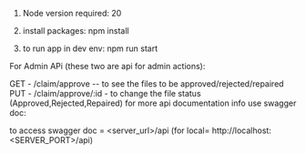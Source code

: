 1. Node version required:
20

1. install packages:
npm install

2. to run app in dev env:
npm run start



For Admin APi (these two are api for admin actions):  

GET - /claim/approve -- to see the files to be approved/rejected/repaired
PUT - /claim/approve/:id - to change the file status (Approved,Rejected,Repaired)
for more api documentation info use swagger doc:

to access swagger doc = <server_url>/api (for local=   http://localhost:<SERVER_PORT>/api)